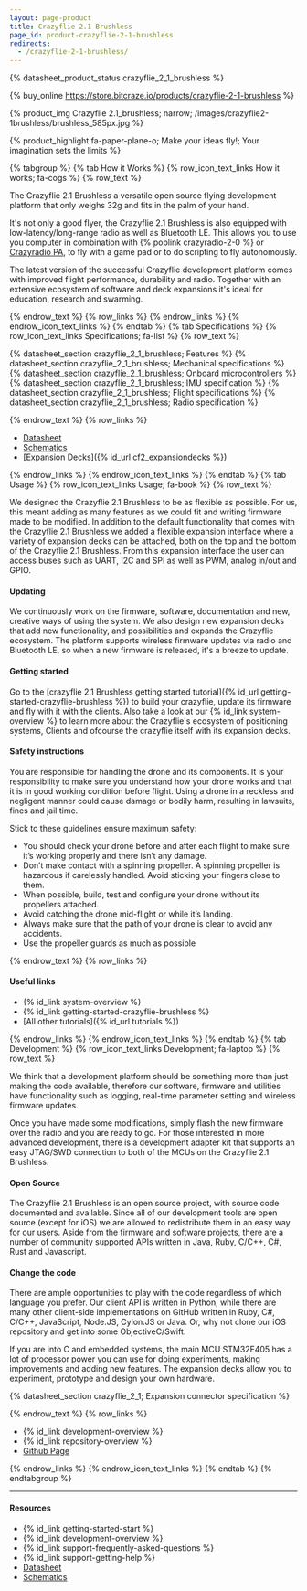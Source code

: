 ```yaml
---
layout: page-product
title: Crazyflie 2.1 Brushless
page_id: product-crazyflie-2-1-brushless
redirects:
  - /crazyflie-2-1-brushless/
---
```

{% datasheet_product_status crazyflie_2_1_brushless  %}

{% buy_online https://store.bitcraze.io/products/crazyflie-2-1-brushless %}

{% product_img Crazyflie 2.1_brushless; narrow;
/images/crazyflie2-1brushless/brushless_585px.jpg
%}


{% product_highlight
fa-paper-plane-o;
Make your ideas fly!; Your imagination sets the limits
%}







{% tabgroup %}
{% tab How it Works %}
{% row_icon_text_links How it works; fa-cogs %}
{% row_text %}

The Crazyflie 2.1 Brushless a versatile open source flying development platform that only weighs 32g and fits in the palm of your hand.

It's not only a good flyer, the Crazyflie 2.1 Brushless is also equipped with low-latency/long-range
radio as well as Bluetooth LE. This allows you to use you computer in combination with {% poplink crazyradio-2-0 %} or [Crazyradio PA](/products/crazyradio-pa/), to fly with a game pad or to do scripting to fly autonomously.

The latest version of the successful Crazyflie development platform comes with improved flight performance, durability and radio. Together with an extensive ecosystem of software and deck expansions it's ideal for education, research and swarming.



{% endrow_text %}
{% row_links %}
{% endrow_links %}
{% endrow_icon_text_links %}
{% endtab %}
{% tab Specifications %}
{% row_icon_text_links Specifications; fa-list %}
{% row_text %}

{% datasheet_section crazyflie_2_1_brushless; Features %}
{% datasheet_section crazyflie_2_1_brushless; Mechanical specifications %}
{% datasheet_section crazyflie_2_1_brushless; Onboard microcontrollers %}
{% datasheet_section crazyflie_2_1_brushless; IMU specification %}
{% datasheet_section crazyflie_2_1_brushless; Flight specifications %}
{% datasheet_section crazyflie_2_1_brushless; Radio specification %}


{% endrow_text %}
{% row_links %}

- [Datasheet](/documentation/hardware/crazyflie_2_1_brushless/crazyflie_2_1_brushless-datasheet.pdf)
- [Schematics](/documentation/hardware/crazyflie_2_1_brushless/cf2.1_bl_schematics_Rev.G.pdf)
- [Expansion Decks]({% id_url cf2_expansiondecks %})


{% endrow_links %}
{% endrow_icon_text_links %}
{% endtab %}
{% tab Usage %}
{% row_icon_text_links Usage; fa-book %}
{% row_text %}

We designed the Crazyflie 2.1 Brushless to be as flexible as possible. For us, this meant adding as many features as we could fit and writing firmware made to be modified. In addition to the default functionality that comes with the Crazyflie 2.1 Brushless we added a flexible expansion interface where a variety of expansion
decks can be attached, both on the top and the bottom of the Crazyflie 2.1 Brushless. From this expansion interface the user can access buses
such as UART, I2C and SPI as well as PWM, analog in/out and GPIO.

#### Updating

We continuously work on the firmware, software, documentation and new, creative ways of using
the system. We also design new expansion decks that add new functionality,
and possibilities and expands the Crazyflie ecosystem.
The platform supports wireless firmware
updates via radio and Bluetooth LE, so when a new firmware is released,
it's a breeze to update.

#### Getting started

Go to the [crazyflie 2.1 Brushless getting started tutorial]({% id_url getting-started-crazyflie-brushless %}) to build your crazyflie, update its firmware and fly with it with the clients. Also take a look at our {% id_link system-overview %} to learn more about the Crazyflie's ecosystem of positioning systems, Clients and ofcourse the crazyflie itself with its expansion decks.


#### Safety instructions

You are responsible for handling the drone and its components. It is your responsibility to make sure you understand how your drone works and that it is in good working condition before flight. Using a drone in a reckless and negligent manner could cause damage or bodily harm, resulting in lawsuits, fines and jail time.

Stick to these guidelines ensure maximum safety:
- You should check your drone before and after each flight to make sure it’s working properly and there isn’t any damage.
- Don’t make contact with a spinning propeller. A spinning propeller is hazardous if carelessly handled. Avoid sticking your fingers close to them.
- When possible, build, test and configure your drone without its propellers attached.
- Avoid catching the drone mid-flight or while it’s landing.
- Always make sure that the path of your drone is clear to avoid any accidents.
- Use the propeller guards as much as possible


{% endrow_text %}
{% row_links %}
#### Useful links
* {% id_link system-overview %}
* {% id_link getting-started-crazyflie-brushless %}
* [All other tutorials]({% id_url tutorials %})

{% endrow_links %}
{% endrow_icon_text_links %}
{% endtab %}
{% tab Development %}
{% row_icon_text_links Development;  fa-laptop %}
{% row_text %}

We think that a development platform should be something more than
just making the code available, therefore our software, firmware
and utilities have functionality such as logging, real-time parameter setting and
wireless firmware updates.

Once you have made some modifications, simply flash the new firmware
over the radio and you are ready to go.
For those interested in more advanced development, there is a
development adapter kit that supports an easy JTAG/SWD connection to
both of the MCUs on the Crazyflie 2.1 Brushless.

#### Open Source

The Crazyflie 2.1 Brushless is an open source project, with source code documented and available.
Since all of our development tools are open source (except for iOS) we are
allowed to redistribute them in an easy way for our users. Aside from the
firmware and software projects, there are a number of community
supported APIs written in Java, Ruby, C/C++, C#, Rust and Javascript.

#### Change the code

There are ample opportunities to play with the code regardless of which language you prefer.
Our client API is written in Python, while there are many other client-side implementations on GitHub written
in Ruby, C#, C/C++, JavaScript, Node.JS, Cylon.JS or Java.
Or, why not clone our iOS repository and get into some ObjectiveC/Swift.

If you are into C and embedded systems, the main MCU STM32F405 has a lot of processor power you can use for doing experiments, making improvements and adding new features.
The expansion decks allow you to experiment, prototype and design your own hardware.


{% datasheet_section crazyflie_2_1; Expansion connector specification %}



{% endrow_text %}
{% row_links %}
- {% id_link development-overview %}
- {% id_link repository-overview %}
- [Github Page](https://github.com/bitcraze)

{% endrow_links %}
{% endrow_icon_text_links %}
{% endtab %}
{% endtabgroup %}



---

#### Resources

- {% id_link getting-started-start %}
- {% id_link development-overview %}
- {% id_link support-frequently-asked-questions %}
- {% id_link support-getting-help %}
- [Datasheet](/documentation/hardware/crazyflie_2_1_brushless/crazyflie_2_1_brushless-datasheet.pdf)
- [Schematics](/documentation/hardware/crazyflie_2_1_brushless/cf2.1_bl_schematics_Rev.G.pdf)
